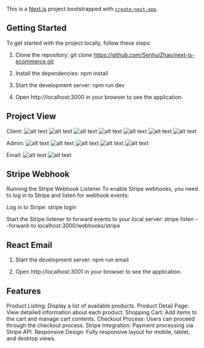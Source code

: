 This is a [Next.js](https://nextjs.org/) project bootstrapped with [`create-next-app`](https://github.com/vercel/next.js/tree/canary/packages/create-next-app).

## Getting Started

To get started with the project locally, follow these steps:

1. Clone the repository:
   git clone https://github.com/SenhuiZhao/next-js-ecommerce.git

2. Install the dependencies:
   npm install

3. Start the development server:
   npm run dev

4. Open http://localhost:3000 in your browser to see the application.

## Project View

Client:
![alt text](image.png)
![alt text](image-1.png)
![alt text](image-10.png)
![alt text](image-11.png)
![alt text](image-12.png)
![alt text](image-13.png)
![alt text](image-2.png)

Admin:
![alt text](image-3.png)
![alt text](image-4.png)
![alt text](image-9.png)
![alt text](image-5.png)
![alt text](image-6.png)

Email:
![alt text](image-7.png)
![alt text](image-8.png)

## Stripe Webhook

Running the Stripe Webhook Listener
To enable Stripe webhooks, you need to log in to Stripe and listen for webhook events:

Log in to Stripe:
stripe login

Start the Stripe listener to forward events to your local server:
stripe listen --forward-to localhost:3000/webhooks/stripe

## React Email

1. Start the development server:
   npm run email

2. Open http://localhost:3001 in your browser to see the application.

## Features

Product Listing: Display a list of available products.
Product Detail Page: View detailed information about each product.
Shopping Cart: Add items to the cart and manage cart contents.
Checkout Process: Users can proceed through the checkout process.
Stripe Integration: Payment processing via Stripe API.
Responsive Design: Fully responsive layout for mobile, tablet, and desktop views.
